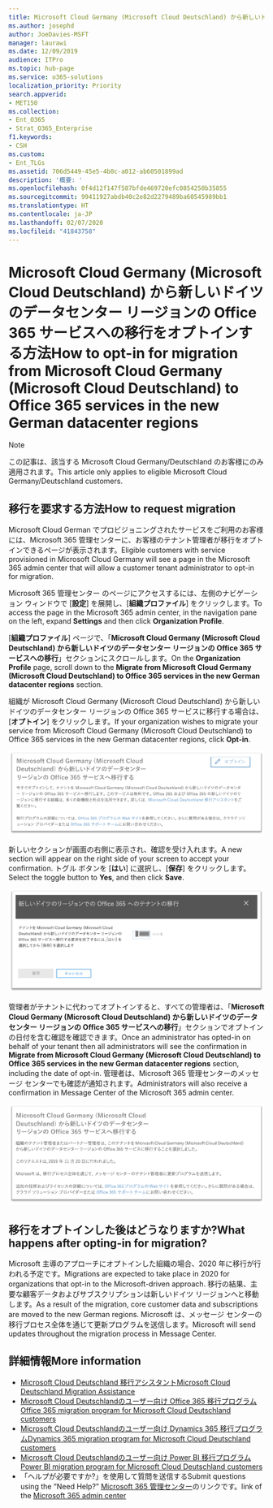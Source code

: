```yaml
---
title: Microsoft Cloud Germany (Microsoft Cloud Deutschland) から新しいドイツのデータセンター リージョンの Office 365 サービスへの移行をオプトインする方法
ms.author: josephd
author: JoeDavies-MSFT
manager: laurawi
ms.date: 12/09/2019
audience: ITPro
ms.topic: hub-page
ms.service: o365-solutions
localization_priority: Priority
search.appverid:
- MET150
ms.collection:
- Ent_O365
- Strat_O365_Enterprise
f1.keywords:
- CSH
ms.custom:
- Ent_TLGs
ms.assetid: 706d5449-45e5-4b0c-a012-ab60501899ad
description: '概要: '
ms.openlocfilehash: 0f4d12f147f587bfde469720efc0854250b35855
ms.sourcegitcommit: 99411927abdb40c2e82d2279489ba60545989bb1
ms.translationtype: HT
ms.contentlocale: ja-JP
ms.lasthandoff: 02/07/2020
ms.locfileid: "41843758"
---
```

# <a name="how-to-opt-in-for-migration-from-microsoft-cloud-germany-microsoft-cloud-deutschland-to-office-365-services-in-the-new-german-datacenter-regions"></a><span data-ttu-id="b2dbc-103">Microsoft Cloud Germany (Microsoft Cloud Deutschland) から新しいドイツのデータセンター リージョンの Office 365 サービスへの移行をオプトインする方法</span><span class="sxs-lookup"><span data-stu-id="b2dbc-103">How to opt-in for migration from Microsoft Cloud Germany (Microsoft Cloud Deutschland) to Office 365 services in the new German datacenter regions</span></span>

>[!Note]
><span data-ttu-id="b2dbc-104">この記事は、該当する Microsoft Cloud Germany/Deutschland のお客様にのみ適用されます。</span><span class="sxs-lookup"><span data-stu-id="b2dbc-104">This article only applies to eligible Microsoft Cloud Germany/Deutschland customers.</span></span>
>

## <a name="how-to-request-migration"></a><span data-ttu-id="b2dbc-105">移行を要求する方法</span><span class="sxs-lookup"><span data-stu-id="b2dbc-105">How to request migration</span></span>

<span data-ttu-id="b2dbc-106">Microsoft Cloud German でプロビジョニングされたサービスをご利用のお客様には、Microsoft 365 管理センターに、お客様のテナント管理者が移行をオプトインできるページが表示されます。</span><span class="sxs-lookup"><span data-stu-id="b2dbc-106">Eligible customers with service provisioned in Microsoft Cloud Germany will see a page in the Microsoft 365 admin center that will allow a customer tenant administrator to opt-in for migration.</span></span>

<span data-ttu-id="b2dbc-107">Microsoft 365 管理センター のページにアクセスするには、左側のナビゲーション ウィンドウで [**設定**] を展開し、[**組織プロファイル**] をクリックします。</span><span class="sxs-lookup"><span data-stu-id="b2dbc-107">To access the page in the Microsoft 365 admin center, in the navigation pane on the left, expand **Settings** and then click **Organization Profile**.</span></span>

<span data-ttu-id="b2dbc-108">[**組織プロファイル**] ページで、「**Microsoft Cloud Germany (Microsoft Cloud Deutschland) から新しいドイツのデータセンター リージョンの Office 365 サービスへの移行**」セクションにスクロールします。</span><span class="sxs-lookup"><span data-stu-id="b2dbc-108">On the **Organization Profile** page, scroll down to the **Migrate from Microsoft Cloud Germany (Microsoft Cloud Deutschland) to Office 365 services in the new German datacenter regions** section.</span></span>

<span data-ttu-id="b2dbc-109">組織が Microsoft Cloud Germany (Microsoft Cloud Deutschland) から新しいドイツのデータセンター リージョンの Office 365 サービスに移行する場合は、[**オプトイン**] をクリックします。</span><span class="sxs-lookup"><span data-stu-id="b2dbc-109">If your organization wishes to migrate your service from Microsoft Cloud Germany (Microsoft Cloud Deutschland) to Office 365 services in the new German datacenter regions, click **Opt-in**.</span></span>
 
![オプトインの概要](./media/ms-cloud-germany-migration-opt-in/tenant-migration.png)

<span data-ttu-id="b2dbc-111">新しいセクションが画面の右側に表示され、確認を受け入れます。</span><span class="sxs-lookup"><span data-stu-id="b2dbc-111">A new section will appear on the right side of your screen to accept your confirmation.</span></span> <span data-ttu-id="b2dbc-112">トグル ボタンを [**はい**] に選択し、[**保存**] をクリックします。</span><span class="sxs-lookup"><span data-stu-id="b2dbc-112">Select the toggle button to **Yes**, and then click **Save**.</span></span>
 
![オプトインの承認](./media/ms-cloud-germany-migration-opt-in/tenant-migration-new-regions.png)

<span data-ttu-id="b2dbc-114">管理者がテナントに代わってオプトインすると、すべての管理者は、「**Microsoft Cloud Germany (Microsoft Cloud Deutschland) から新しいドイツのデータセンター リージョンの Office 365 サービスへの移行**」セクションでオプトインの日付を含む確認を確認できます。</span><span class="sxs-lookup"><span data-stu-id="b2dbc-114">Once an administrator has opted-in on behalf of your tenant then all administrators will see the confirmation in **Migrate from Microsoft Cloud Germany (Microsoft Cloud Deutschland) to Office 365 services in the new German datacenter regions** section, including the date of opt-in.</span></span> <span data-ttu-id="b2dbc-115">管理者は、Microsoft 365 管理センターのメッセージ センターでも確認が通知されます。</span><span class="sxs-lookup"><span data-stu-id="b2dbc-115">Administrators will also receive a confirmation in Message Center of the Microsoft 365 admin center.</span></span> 
 
![オプトインの確認](./media/ms-cloud-germany-migration-opt-in/tenant-migration2.png)

## <a name="what-happens-after-opting-in-for-migration"></a><span data-ttu-id="b2dbc-117">移行をオプトインした後はどうなりますか?</span><span class="sxs-lookup"><span data-stu-id="b2dbc-117">What happens after opting-in for migration?</span></span>

<span data-ttu-id="b2dbc-118">Microsoft 主導のアプローチにオプトインした組織の場合、2020 年に移行が行われる予定です。</span><span class="sxs-lookup"><span data-stu-id="b2dbc-118">Migrations are expected to take place in 2020 for organizations that opt-in to the Microsoft-driven approach.</span></span>  <span data-ttu-id="b2dbc-119">移行の結果、主要な顧客データおよびサブスクリプションは新しいドイツ リージョンへと移動します。</span><span class="sxs-lookup"><span data-stu-id="b2dbc-119">As a result of the migration, core customer data and subscriptions are moved to the new German regions.</span></span>  <span data-ttu-id="b2dbc-120">Microsoft は、メッセージ センターの移行プロセス全体を通じて更新プログラムを送信します。</span><span class="sxs-lookup"><span data-stu-id="b2dbc-120">Microsoft will send updates throughout the migration process in Message Center.</span></span>

## <a name="more-information"></a><span data-ttu-id="b2dbc-121">詳細情報</span><span class="sxs-lookup"><span data-stu-id="b2dbc-121">More information</span></span>

- [<span data-ttu-id="b2dbc-122">Microsoft Cloud Deutschland 移行アシスタント</span><span class="sxs-lookup"><span data-stu-id="b2dbc-122">Microsoft Cloud Deutschland Migration Assistance</span></span>](https://aka.ms/germanymigrateassist)
- [<span data-ttu-id="b2dbc-123">Microsoft Cloud Deutschlandのユーザー向け Office 365 移行プログラム</span><span class="sxs-lookup"><span data-stu-id="b2dbc-123">Office 365 migration program for Microsoft Cloud Deutschland customers</span></span>](https://aka.ms/office365germanymove)
- [<span data-ttu-id="b2dbc-124">Microsoft Cloud Deutschlandのユーザー向け Dynamics 365 移行プログラム</span><span class="sxs-lookup"><span data-stu-id="b2dbc-124">Dynamics 365 migration program for Microsoft Cloud Deutschland customers</span></span>](https://aka.ms/d365ceoptin)
- [<span data-ttu-id="b2dbc-125">Microsoft Cloud Deutschlandのユーザー向け Power BI 移行プログラム</span><span class="sxs-lookup"><span data-stu-id="b2dbc-125">Power BI migration program for Microsoft Cloud Deutschland customers</span></span>](https://aka.ms/pbioptin)
- <span data-ttu-id="b2dbc-126">「ヘルプが必要ですか?」を使用して質問を送信する</span><span class="sxs-lookup"><span data-stu-id="b2dbc-126">Submit questions using the “Need Help?”</span></span> <span data-ttu-id="b2dbc-127">[Microsoft 365 管理センター](https://portal.office.de/)のリンクです。</span><span class="sxs-lookup"><span data-stu-id="b2dbc-127">link of the [Microsoft 365 admin center](https://portal.office.de/)</span></span>
